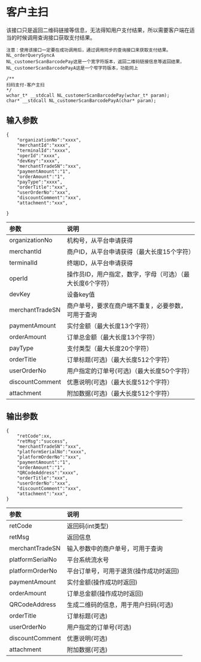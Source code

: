 # 客户主扫

该接口只是返回二维码链接等信息，无法得知用户支付结果，所以需要客户端在适当的时候调用查询接口获取支付结果。

```
注意：使用该接口一定要在成功调用后，通过调用同步的查询接口来获取支付结果。
NL_orderQuerySyncA
NL_customerScanBarcodePay这是一个宽字符版本，返回二维码链接信息等返回结果，
NL_customerScanBarcodePayA这是一个窄字符版本，功能同上

/**
扫码支付-客户主扫
*/
wchar_t* __stdcall NL_customerScanBarcodePay(wchar_t* param);
char* __stdcall NL_customerScanBarcodePayA(char* param);
```

## 输入参数

```
{
    "organizationNo":"xxxx",
    "merchantId":"xxxx",
    "terminalId":"xxxx",
    "operId":"xxxx",
    "devKey":"xxxx",
    "merchantTradeSN":"xxx",
    "paymentAmount":"1",
    "orderAmount":"1",
    "payType":"xxxx",
    "orderTitle":"xxx",
    "userOrderNo":"xxx",
    "discountComment":"xxx",
    "attachment":"xxx",

}
```

| **参数** | **说明** |
| :--- | :--- |
| organizationNo | 机构号，从平台申请获得 |
| merchantId | 商户ID，从平台申请获得（最大长度15个字符） |
| terminalId | 终端ID，从平台申请获得 |
| operId | 操作员ID，用户指定，数字，字母（可选）（最大长度6个字符） |
| devKey | 设备key值 |
| merchantTradeSN | 商户单号，要求在商户端不重复，必要参数，可用于查询 |
| paymentAmount | 实付金额（最大长度13个字符） |
| orderAmount | 订单总金额（最大长度13个字符） |
| payType | 支付类型（最大长度20个字符） |
| orderTitle | 订单标题\(可选\)（最大长度512个字符） |
| userOrderNo | 用户指定的订单号\(可选\)（最大长度50个字符） |
| discountComment | 优惠说明\(可选\)（最大长度512个字符） |
| attachment | 附加数据\(可选\)（最大长度512个字符） |

## 输出参数

```
{
    "retCode":xx,
    "retMsg":"success",
    "merchantTradeSN":"xxx",
    "platformSerialNo":"xxxx",
    "platformOrderNo":"xxx",
    "paymentAmount":"1",
    "orderAmount":"1",
    "QRCodeAddress":"xxxx",
    "orderTitle":"xxx",
    "userOrderNo":"xxx",
    "discountComment":"xxx",
    "attachment":"xxx",
}
```

| **参数** | **说明** |
| :--- | :--- |
| retCode | 返回码\(int类型\) |
| retMsg | 返回信息 |
| merchantTradeSN | 输入参数中的商户单号，可用于查询 |
| platformSerialNo | 平台系统流水号 |
| platformOrderNo | 平台订单号，可用于退货\(操作成功时返回\) |
| paymentAmount | 实付金额\(操作成功时返回\) |
| orderAmount | 订单总金额\(操作成功时返回\) |
| QRCodeAddress | 生成二维码的信息，用于用户扫码\(可选\) |
| orderTitle | 订单标题\(可选\) |
| userOrderNo | 用户指定的订单号\(可选\) |
| discountComment | 优惠说明\(可选\) |
| attachment | 附加数据\(可选\) |



